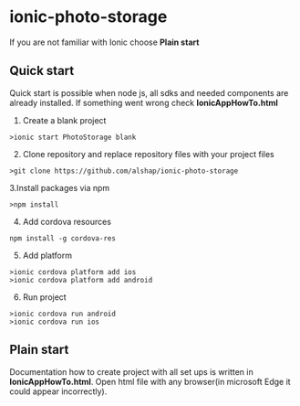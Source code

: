 # ionic-photo-storage

If you are not familiar with Ionic choose **Plain start**

## Quick start

Quick start is possible when node js, all sdks and needed components are already installed.
If something went wrong check **IonicAppHowTo.html**

1. Create a blank project
```
>ionic start PhotoStorage blank
```
2. Clone repository and replace repository files with your project files
```
>git clone https://github.com/alshap/ionic-photo-storage
```
3.Install packages via npm
```
>npm install
```
4. Add cordova resources
```
npm install -g cordova-res
```
5. Add platform
```
>ionic cordova platform add ios
>ionic cordova platform add android
```
6. Run project
```
>ionic cordova run android
>ionic cordova run ios
```
## Plain start

Documentation how to create project with all set ups is written in **IonicAppHowTo.html**. Open html file with any browser(in microsoft Edge it could appear incorrectly).


